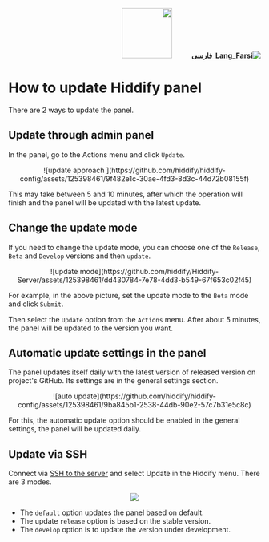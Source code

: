 <div dir="rtl" markdown="1">

[**![Lang_Farsi](https://user-images.githubusercontent.com/125398461/234186932-52f1fa82-52c6-417f-8b37-08fe9250a55f.png) &nbsp;فارسی**](/manager/wiki/%D8%A2%D9%85%D9%88%D8%B2%D8%B4-%D8%A8%D9%87%E2%80%8C%D8%B1%D9%88%D8%B2%D8%B1%D8%B3%D8%A7%D9%86%DB%8C-%D9%BE%D9%86%D9%84-%D9%87%DB%8C%D8%AF%DB%8C%D9%81%D8%A7%DB%8C)&nbsp;&nbsp;&nbsp;&nbsp;&nbsp;&nbsp;&nbsp;&nbsp;&nbsp;&nbsp;<a href="/manager/wiki/All-tutorials-and-videos"><img width="100" src="https://github.com/hiddify/hiddify-config/assets/125398461/8ac5b906-105c-4b98-acf5-0e12e39e33f6" /></a>
</div>



# How to update Hiddify panel
There are 2 ways to update the panel.

## Update through admin panel
In the panel, go to the Actions menu and click `Update`.

<div align=center markdown=1>
![update approach ](https://github.com/hiddify/hiddify-config/assets/125398461/9f482e1c-30ae-4fd3-8d3c-44d72b08155f)

</div>

This may take between 5 and 10 minutes, after which the operation will finish and the panel will be updated with the latest update.



## Change the update mode

If you need to change the update mode, you can choose one of the `Release`, `Beta` and `Develop` versions and then `update`.


<div align=center markdown=1>
![update mode](https://github.com/hiddify/Hiddify-Server/assets/125398461/dd430784-7e78-4dd3-b549-67f653c02f45)


</div>

For example, in the above picture, set the update mode to the `Beta` mode and click `Submit`.

Then select the `Update` option from the `Actions` menu. After about 5 minutes, the panel will be updated to the version you want.

## Automatic update settings in the panel

The panel updates itself daily with the latest version of released version on project's GitHub. Its settings are in the general settings section.


<div align=center markdown=1>
![auto update](https://github.com/hiddify/hiddify-config/assets/125398461/9ba845b1-2538-44db-90e2-57c7b31e5c8c)

</div>

For this, the automatic update option should be enabled in the general settings, the panel will be updated daily.

## Update via SSH

Connect via [SSH to the server](/manager/wiki/How-to-connect-to-server-via-SSH) and select Update in the Hiddify menu. There are 3 modes.

<div align=center markdown=1>

![](https://user-images.githubusercontent.com/125398461/230083991-e90d579a-5301-49f3-ae5c-645ae5cb6d18.png)

</div>

* The `default` option updates the panel based on default.
* The update `release` option is based on the stable version.
* The `develop` option is to update the version under development.